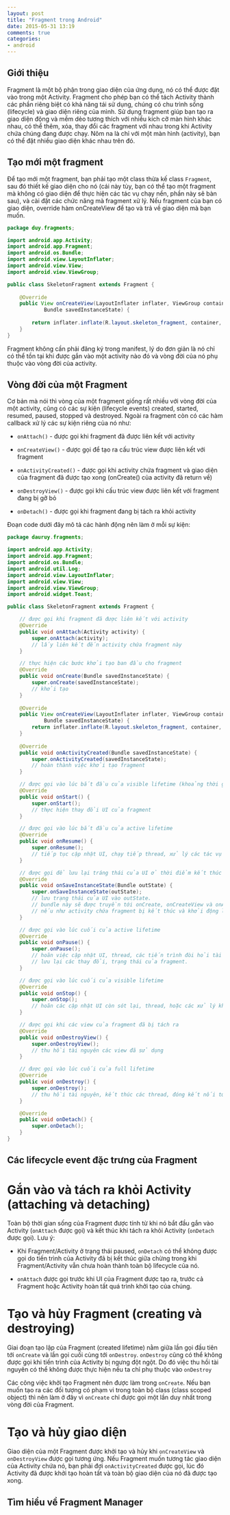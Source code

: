 ```yaml
---
layout: post
title: "Fragment trong Android"
date: 2015-05-31 13:19
comments: true
categories:
- android
---
```


## Giới thiệu ##

Fragment là một bộ phận trong giao diện của ứng dụng, nó có thể được đặt vào trong một Activity.
Fragment cho phép bạn có thể tách Activity thành các phần riêng biệt có khả năng tái sử dụng, chúng có 
chu trình sống (lifecycle) và giao diện riêng của mình. Sử dụng fragment giúp bạn tạo ra giao diện động và mềm dẻo
tương thích với nhiều kích cỡ màn hình khác nhau, có thể thêm, xóa, thay đổi các fragment với nhau trong khi Activity
chứa chúng đang được chạy. Nôm na là chỉ với một màn hình (activity), bạn có thể đặt nhiều giao diện khác nhau trên đó.

## Tạo mới một fragment ##

Để tạo mới một fragment, bạn phải tạo một class thừa kế class `Fragment`, sau đó thiết kế giao diện cho nó (cái này tùy, bạn có thể
tạo một fragment mà không có giao diện để thực hiện các tác vụ chạy nền, phần này sẽ bàn sau), và cài đặt các chức năng mà fragment xử lý.
Nếu fragment của bạn có giao diện, override hàm onCreateView để tạo và trả về giao diện mà bạn muốn.

```java
package duy.fragments;

import android.app.Activity;
import android.app.Fragment;
import android.os.Bundle;
import android.view.LayoutInflater;
import android.view.View;
import android.view.ViewGroup;

public class SkeletonFragment extends Fragment {
	
	@Override
	public View onCreateView(LayoutInflater inflater, ViewGroup container,
			Bundle savedInstanceState) {
				
		return inflater.inflate(R.layout.skeleton_fragment, container, false);
	}
}
```

Fragment không cần phải đăng ký trong manifest, lý do đơn giản là nó chỉ có thể tồn tại khi được gắn vào một activity nào đó và vòng đời của nó phụ thuộc vào vòng đời của activity.

## Vòng đời của một Fragment ##

Cơ bản mà nói thì vòng của một fragment giống rất nhiều với vòng đời của một activity, cũng có các sự kiện (lifecycle events) created, started, resumed, paused, stopped và destroyed.
Ngoài ra fragment còn có các hàm callback xử lý các sự kiện riêng của nó như:

* `onAttach()` - được gọi khi fragment đã được liên kết với activity

* `onCreateView()` - được gọi để tạo ra cấu trúc view được liên kết với fragment

* `onActivityCreated()` - được gọi khi activity chứa fragment và giao diện của fragment đã được tạo xong (onCreate() của activity đã return về)

* `onDestroyView()` - được gọi khi cấu trúc view được liên kết với fragment đang bị gỡ bỏ

* `onDetach()` - được gọi khi fragment đang bị tách ra khỏi activity

Đoạn code dưới đây mô tả các hành động nên làm ở mỗi sự kiện:

```java
package dauruy.fragments;

import android.app.Activity;
import android.app.Fragment;
import android.os.Bundle;
import android.util.Log;
import android.view.LayoutInflater;
import android.view.View;
import android.view.ViewGroup;
import android.widget.Toast;

public class SkeletonFragment extends Fragment {

    // được gọi khi fragment đã được liên kết với activity
	@Override
	public void onAttach(Activity activity) {
		super.onAttach(activity);
		// lấy liên kết đến activity chứa fragment này
	}

	// thực hiện các bước khởi tạo ban đầu cho fragment
	@Override
	public void onCreate(Bundle savedInstanceState) {
		super.onCreate(savedInstanceState);
		// khởi tạo
	}
	
	@Override
	public View onCreateView(LayoutInflater inflater, ViewGroup container,
			Bundle savedInstanceState) {
		return inflater.inflate(R.layout.skeleton_fragment, container, false);
	}
	
	@Override
	public void onActivityCreated(Bundle savedInstanceState) {
		super.onActivityCreated(savedInstanceState);
		// hoàn thành việc khởi tạo fragment
	}

	// được gọi vào lúc bắt đầu của visible lifetime (khoảng thời gian nhìn thấy được fragment)
	@Override
	public void onStart() {
		super.onStart();
		// thực hiện thay đổi UI của fragment
	}

	// được gọi vào lúc bắt đầu của active lifetime
	@Override
	public void onResume() {
		super.onResume();
		// tiếp tục cập nhật UI, chạy tiếp thread, xử lý các tác vụ bị tạm hoãn của fragment
	}

	// được gọi để lưu lại tráng thái của UI ở thời điểm kết thúc của active lifecycle
	@Override
	public void onSaveInstanceState(Bundle outState) {
		super.onSaveInstanceState(outState);
		// lưu trạng thái của UI vào outState.
		// bundle này sẽ được truyền tới onCreate, onCreateView và onActivityCreated
		// nếu như activity chứa fragment bị kết thúc và khởi động lại.
	}

	// được gọi vào lúc cuối của active lifetime
	@Override
	public void onPause() {
		super.onPause();
		// hoãn việc cập nhật UI, thread, các tiến trình đòi hỏi tài nguyên CPU cao (không cần update trong lúc inactive).
		// lưu lại các thay đổi, trạng thái của fragment.
	}

	// được gọi vào lúc cuối của visible lifetime
	@Override
	public void onStop() {
		super.onStop();
		// hoãn các cập nhật UI còn sót lại, thread, hoặc các xử lý không cần thiết lúc fragment không visible.
	}

	// được gọi khi các view của fragment đã bị tách ra
	@Override
	public void onDestroyView() {
		super.onDestroyView();
		// thu hồi tài nguyên các view đã sử dụng
	}

	// được gọi vào lúc cuối của full lifetime
	@Override
	public void onDestroy() {
		super.onDestroy();
		// thu hồi tài nguyên, kết thúc các thread, đóng kết nối tới database...
	}

	@Override
	public void onDetach() {
		super.onDetach();
	}
}
```

## Các lifecycle event đặc trưng của Fragment ##

# Gắn vào và tách ra khỏi Activity (attaching và detaching) #

Toàn bộ thời gian sống của Fragment được tính từ khi nó bắt đầu gắn vào Activity (`onAttach` được gọi) và kết thúc khi tách ra khỏi Activity (`onDetach` được gọi).
Lưu ý:

* Khi Fragment/Activity ở trạng thái paused, `onDetach` có thể không được gọi do tiến trình của Activity đã bị kết thúc giữa chừng trong khi Fragment/Activity vẫn chưa hoàn thành toàn bộ lifecycle của nó.

* `onAttach` được gọi trước khi UI của Fragment được tạo ra, trước cả Fragment hoặc Activity hoàn tất quá trình khởi tạo của chúng.

# Tạo và hủy Fragment (creating và destroying) #

Giai đoạn tạo lập của Fragment (created lifetime) nằm giữa lần gọi đầu tiên tới `onCreate` và lần gọi cuối cùng tới `onDestroy`.
`onDestroy` cũng có thể không được gọi khi tiến trình của Activity bị ngưng đột ngột. Do đó việc thu hồi tài nguyên có thể không được thực hiện nếu ta chỉ phụ thuộc vào `onDestroy`

Các công việc khởi tạo Fragment nên được làm trong `onCreate`. Nếu bạn muốn tạo ra các đối tượng có phạm vi trong toàn bộ class (class scoped object) thì nên làm ở đây vì
`onCreate` chỉ được gọi một lần duy nhất trong vòng đời của Fragment.

# Tạo và hủy giao diện #

Giao diện của một Fragment được khởi tạo và hủy khi `onCreateView` và `onDestroyView` được gọi tương ứng.
Nếu Fragment muốn tương tác giao diện của Activity chứa nó, bạn phải đợi `onActivityCreated` được gọi, lúc đó Activity đã được khởi tạo hoàn tất và toàn bộ giao diện của nó đã được tạo xong.

## Tìm hiểu về Fragment Manager ##